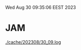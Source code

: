 Wed Aug 30 09:35:06 EEST 2023
# JAM
<a href='./cache/202308/30_09.log'>./cache/202308/30_09.log</a>
